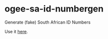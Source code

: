 # ogee-sa-id-numbergen
Generate (fake) South African ID Numbers

Use it [here](https://ogeenetkid.github.io/ogee-sa-id-numbergen/).
